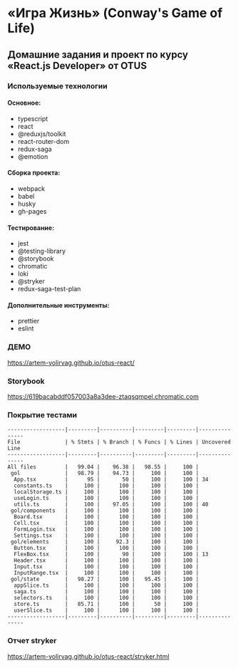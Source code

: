 # «Игра Жизнь» (Conway's Game of Life)
## Домашние задания и проект по курсу «React.js Developer» от OTUS
### Используемые технологии
#### Основное:
- typescript
- react
- @reduxjs/toolkit
- react-router-dom
- redux-saga
- @emotion

#### Сборка проекта:
- webpack
- babel
- husky
- gh-pages

#### Тестирование:
- jest
- @testing-library
- @storybook
- chromatic
- loki
- @stryker
- redux-saga-test-plan

#### Дополнительные инструменты:
- prettier
- eslint

### ДЕМО
https://artem-volirvag.github.io/otus-react/

### Storybook
https://619bacabddf057003a8a3dee-ztaqsqmpel.chromatic.com

### Покрытие тестами
```
------------------|---------|----------|---------|---------|---------------
File              | % Stmts | % Branch | % Funcs | % Lines | Uncovered Line
------------------|---------|----------|---------|---------|---------------
All files         |   99.04 |    96.38 |   98.55 |     100 |
 gol              |   98.79 |    94.73 |     100 |     100 |
  App.tsx         |      95 |       50 |     100 |     100 | 34
  constants.ts    |     100 |      100 |     100 |     100 |
  localStorage.ts |     100 |      100 |     100 |     100 |
  useLogin.ts     |     100 |      100 |     100 |     100 |
  utils.ts        |     100 |    97.05 |     100 |     100 | 40
 gol/components   |     100 |      100 |     100 |     100 |
  Board.tsx       |     100 |      100 |     100 |     100 |
  Cell.tsx        |     100 |      100 |     100 |     100 |
  FormLogin.tsx   |     100 |      100 |     100 |     100 |
  Settings.tsx    |     100 |      100 |     100 |     100 |
 gol/elements     |     100 |     92.3 |     100 |     100 |
  Button.tsx      |     100 |      100 |     100 |     100 |
  FlexBox.tsx     |     100 |       90 |     100 |     100 | 13
  Header.tsx      |     100 |      100 |     100 |     100 |
  Input.tsx       |     100 |      100 |     100 |     100 |
  InputRange.tsx  |     100 |      100 |     100 |     100 |
 gol/state        |   98.27 |      100 |   95.45 |     100 |
  appSlice.ts     |     100 |      100 |     100 |     100 |
  saga.ts         |     100 |      100 |     100 |     100 |
  selectors.ts    |     100 |      100 |     100 |     100 |
  store.ts        |   85.71 |      100 |      50 |     100 |
  userSlice.ts    |     100 |      100 |     100 |     100 |
------------------|---------|----------|---------|---------|---------------
```
### Отчет stryker
https://artem-volirvag.github.io/otus-react/stryker.html
